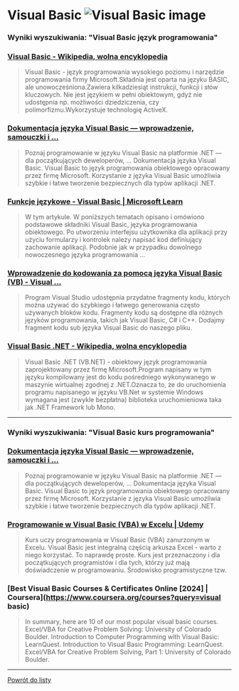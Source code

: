 # Visual Basic ![Visual Basic image](https://www.tiobe.com/wp-content/themes/tiobe/tiobe-index/images/Visual_Basic.png)
 
### Wyniki wyszukiwania: "Visual Basic język programowania" 
 
### [Visual Basic - Wikipedia, wolna encyklopedia](https://pl.wikipedia.org/wiki/Visual_Basic) 
 
 > Visual Basic - język programowania wysokiego poziomu i narzędzie programowania firmy Microsoft.Składnia jest oparta na języku BASIC, ale unowocześniona.Zawiera kilkadziesiąt instrukcji, funkcji i słów kluczowych. Nie jest językiem w pełni obiektowym, gdyż nie udostępnia np. możliwości dziedziczenia, czy polimorfizmu.Wykorzystuje technologię ActiveX.
 
 
 
 
### [Dokumentacja języka Visual Basic — wprowadzenie, samouczki i ...](https://learn.microsoft.com/pl-pl/dotnet/visual-basic/) 
 
 > Poznaj programowanie w języku Visual Basic na platformie .NET — dla początkujących deweloperów, ... Dokumentacja języka Visual Basic. Visual Basic to język programowania obiektowego opracowany przez firmę Microsoft. Korzystanie z języka Visual Basic umożliwia szybkie i łatwe tworzenie bezpiecznych dla typów aplikacji .NET.
 
 
 
 
### [Funkcje językowe - Visual Basic | Microsoft Learn](https://learn.microsoft.com/pl-pl/dotnet/visual-basic/programming-guide/language-features/) 
 
 > W tym artykule. W poniższych tematach opisano i omówiono podstawowe składniki Visual Basic, języka programowania obiektowego. Po utworzeniu interfejsu użytkownika dla aplikacji przy użyciu formularzy i kontrolek należy napisać kod definiujący zachowanie aplikacji. Podobnie jak w przypadku dowolnego nowoczesnego języka programowania ...
 
 
 
 
### [Wprowadzenie do kodowania za pomocą języka Visual Basic (VB) - Visual ...](https://learn.microsoft.com/pl-pl/visualstudio/get-started/visual-basic/tutorial-editor?view=vs-2022) 
 
 > Program Visual Studio udostępnia przydatne fragmenty kodu, których można używać do szybkiego i łatwego generowania często używanych bloków kodu. Fragmenty kodu są dostępne dla różnych języków programowania, takich jak Visual Basic, C# i C++. Dodajmy fragment kodu sub języka Visual Basic do naszego pliku.
 
 
 
 
### [Visual Basic .NET - Wikipedia, wolna encyklopedia](https://pl.wikipedia.org/wiki/Visual_Basic_.NET) 
 
 > Visual Basic .NET (VB.NET) - obiektowy język programowania zaprojektowany przez firmę Microsoft.Program napisany w tym języku kompilowany jest do kodu pośredniego wykonywanego w maszynie wirtualnej zgodnej z .NET.Oznacza to, że do uruchomienia programu napisanego w języku VB.Net w systemie Windows wymagana jest (zwykle bezpłatna) biblioteka uruchomieniowa taka jak .NET Framework lub Mono.
 
 
 
 

 
---
 
### Wyniki wyszukiwania: "Visual Basic kurs programowania" 
 
### [Dokumentacja języka Visual Basic — wprowadzenie, samouczki i ...](https://learn.microsoft.com/pl-pl/dotnet/visual-basic/) 
 
 > Poznaj programowanie w języku Visual Basic na platformie .NET — dla początkujących deweloperów, ... Dokumentacja języka Visual Basic. Visual Basic to język programowania obiektowego opracowany przez firmę Microsoft. Korzystanie z języka Visual Basic umożliwia szybkie i łatwe tworzenie bezpiecznych dla typów aplikacji .NET.
 
 
 
 
### [Programowanie w Visual Basic (VBA) w Excelu | Udemy](https://www.udemy.com/course/programowanie-w-visual-basic-vba-w-excelu/) 
 
 > Kurs uczy programowania w Visual Basic (VBA) zanurzonym w Excelu. Visual Basic jest integralną częścią arkusza Excel - warto z niego korzystać. To naprawdę proste. Kurs jest przeznaczony i dla początkujących programistów i dla tych, którzy już mają doświadczenie w programowaniu. Środowisko programistyczne tzw.
 
 
 
 
### [Best Visual Basic Courses & Certificates Online [2024] | Coursera](https://www.coursera.org/courses?query=visual basic) 
 
 > In summary, here are 10 of our most popular visual basic courses. Excel/VBA for Creative Problem Solving: University of Colorado Boulder. Introduction to Computer Programming with Visual Basic: LearnQuest. Introduction to Visual Basic Programming: LearnQuest. Excel/VBA for Creative Problem Solving, Part 1: University of Colorado Boulder.
 
 
 
 

 
---
 
 [Powrót do listy](../top20.md)